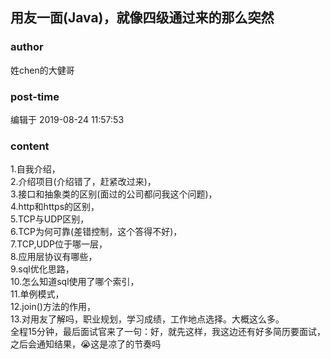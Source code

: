 ## 用友一面(Java)，就像四级通过来的那么突然
### author 
姓chen的大健哥
### post-time 

编辑于  2019-08-24 11:57:53
### content 
<div class="post-topic-des nc-post-content">
 1.自我介绍，
 <br/>
 2.介绍项目(介绍错了，赶紧改过来)，
 <br/>
 3.接口和抽象类的区别(面过的公司都问我这个问题)，
 <br/>
 4.http和https的区别，
 <br/>
 5.TCP与UDP区别，
 <br/>
 6.TCP为何可靠(差错控制，这个答得不好)，
 <br/>
 7.TCP,UDP位于哪一层，
 <br/>
 8.应用层协议有哪些，
 <br/>
 9.sql优化思路，
 <br/>
 10.怎么知道sql使用了哪个索引，
 <br/>
 11.单例模式，
 <br/>
 12.join()方法的作用，
 <br/>
 13.对用友了解吗，职业规划，学习成绩，工作地点选择。大概这么多。
 <br/>
 全程15分钟，最后面试官来了一句：好，就先这样，我这边还有好多简历要面试，之后会通知结果，😭这是凉了的节奏吗
</div>
